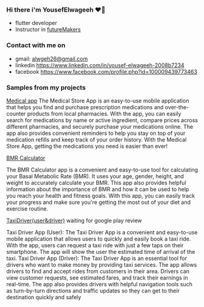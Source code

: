 ### Hi there i'm YousefElwageeh ❤👋
- flutter developer 
-  Instructor in [futureMakers](https://www.facebook.com/Future.Makers.kids/)


### Contact with me on
- gmail: alwgeh26@gmail.com
- linkedin https://www.linkedin.com/in/yousef-elwageeh-2008b7234
- facebook https://www.facebook.com/profile.php?id=100009439773463
### Samples from my projects
 [Medical app](https://play.google.com/store/apps/details?id=com.ReineTech.Medicalstore)
 The Medical Store App is an easy-to-use mobile application that helps you find and purchase prescription medications and over-the-counter products from local pharmacies. With the app, you can easily search for medications by name or active ingredient, compare prices across different pharmacies, and securely purchase your medications online. The app also provides convenient reminders to help you stay on top of your medication refills and keep track of your order history. With the Medical Store App, getting the medications you need is easier than ever!
 
 
 
  [BMR Calculator](https://play.google.com/store/apps/details?id=com.YousefElwageeh.BMR_calculator)
 

  The BMR Calculator app is a convenient and easy-to-use tool for calculating your Basal Metabolic Rate (BMR). It uses your age, gender, height, and weight to accurately calculate your BMR. This app also provides helpful information about the importance of BMR and how it can be used to help you reach your health and fitness goals. With this app, you can easily track your progress and make sure you're getting the most out of your diet and exercise routine.
 
 [TaxiDriver(user&driver)]() waiting for google play review
 
 Taxi Driver App (User):
The Taxi Driver App is a convenient and easy-to-use mobile application
that allows users to quickly and easily book a taxi ride. With the app,
users can request a taxi ride with just a few taps on their smartphone.
The app will show the user the estimated time of arrival of the taxi.
Taxi Driver App (Driver):
The Taxi Driver App is an essential tool for drivers who want to make
money by providing taxi services. The app allows drivers to find and
accept rides from customers in their area. Drivers can view customer
requests, see estimated fares, and track their earnings in real-time.
The app also provides drivers with helpful navigation tools such as
turn-by-turn directions and traffic updates so they can get to their
destination quickly and safely


<!--
**YousefElwageeh/YousefElwageeh** is a ✨ _special_ ✨ repository because its `README.md` (this file) appears on your GitHub profile.

Here are some ideas to get you started:

- 🔭 I’m currently working on ...
- 🌱 I’m currently learning ...
- 👯 I’m looking to collaborate on ...
- 🤔 I’m looking for help with ...
- 💬 Ask me about ...
- 📫 How to reach me: ...
- 😄 Pronouns: ...
- ⚡ Fun fact: ...
-->
